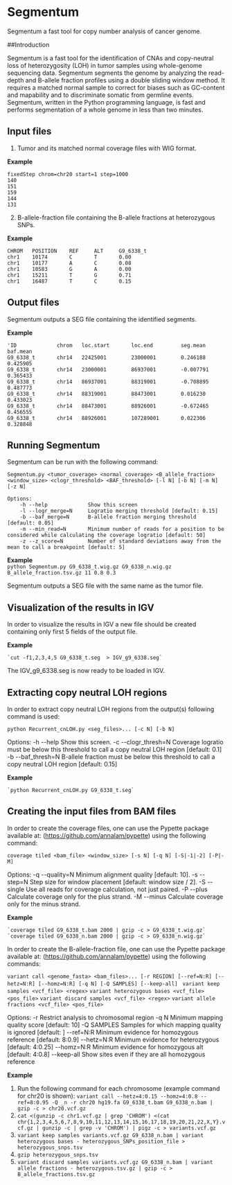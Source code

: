 # Segmentum
Segmentum a fast tool for copy number analysis of cancer genome.

##Introduction

Segmentum is a fast tool for the identification of CNAs and copy-neutral loss of heterozygosity (LOH) in tumor samples using whole-genome sequencing data. Segmentum segments the genome by analyzing the read-depth and B-allele fraction profiles using a double sliding window method. It requires a matched normal sample to correct for biases such as GC-content and mapability and to discriminate somatic from germline events. Segmentum, written in the Python programming language, is fast and performs segmentation of a whole genome in less than two minutes.
    
## Input files
1. Tumor and its matched normal coverage files with WIG format.
        
**Example**  
        
    fixedStep chrom=chr20 start=1 step=1000
    140
    151
    159
    144
    131

2. B-allele-fraction file containing the B-allele fractions at heterozygous SNPs.

**Example**  
    
    CHROM   POSITION    REF     ALT     G9_6338_t
    chr1    10174       C       T       0.00
    chr1    10177       A       C       0.08
    chr1    10583       G       A       0.00
    chr1    15211       T       G       0.71
    chr1    16487       T       C       0.15

## Output files
Segmentum outputs a SEG file containing the identified segments. 
    
**Example**  

    'ID             chrom   loc.start       loc.end         seg.mean        baf.mean
    G9_6338_t       chr14   22425001        23000001        0.246188        0.425905
    G9_6338_t       chr14   23000001        86937001        -0.007791       0.365433
    G9_6338_t       chr14   86937001        88319001        -0.708895       0.487773
    G9_6338_t       chr14   88319001        88473001        0.016230        0.433023
    G9_6338_t       chr14   88473001        88926001        -0.672465       0.456555
    G9_6338_t       chr14   88926001        107289001       0.022306        0.328848
     
## Running Segmentum
Segmentum can be run with the following command:

```    
Segmentum.py <tumor_coverage> <normal_coverage> <B_allele_fraction> <window_size> <clogr_threshold> <BAF_threshold> [-l N] [-b N] [-m N] [-z N]
```

```        
Options:  
    -h --help             Show this screen  
    -l --logr_merge=N     Logratio merging threshold [default: 0.15]  
    -b --baf_merge=N      B-allele fraction merging threshold [default: 0.05]  
    -m --min_read=N       Minimum number of reads for a position to be considered while calculating the coverage logratio [default: 50]  
    -z --z_score=N        Number of standard deviations away from the mean to call a breakpoint [default: 5]    
``` 
**Example**   
    `python Segmentum.py G9_6338_t.wig.gz G9_6338_n.wig.gz B_allele_fraction.tsv.gz 11 0.8 0.3`

Segmentum outputs a SEG file with the same name as the tumor file.
    
## Visualization of the results in IGV
In order to visualize the results in IGV a new file should be created containing only first 5 fields of the output file.

**Example**  
        
    `cut -f1,2,3,4,5 G9_6338_t.seg  > IGV_g9_6338.seg`

The IGV_g9_6338.seg is now ready to be loaded in IGV.
    
## Extracting copy neutral LOH regions
In order to extract copy neutral LOH regions from the output(s) following command is used:
    
`python Recurrent_cnLOH.py <seg_files>... [-c N] [-b N]`  
    
Options:
    -h --help         Show this screen.
    -c --clogr_thresh=N   Coverage logratio must be below this threshold to call a copy neutral LOH region [default: 0.1]
    -b --baf_thresh=N     B-allele fraction must be below this threshold to call a copy neutral LOH region [default: 0.15]  
        
**Example**  
    
    `python Recurrent_cnLOH.py G9_6338_t.seg`

## Creating the input files from BAM files
In order to create the coverage files, one can use the Pypette package available at: (https://github.com/annalam/pypette) using the following command:
    
`coverage tiled <bam_file> <window_size> [-s N] [-q N] [-S|-1|-2] [-P|-M]`
        
Options: 
    -q --quality=N Minimum alignment quality [default: 10]. 
    -s --step=N Step size for window placement [default: window size / 2]. 
    -S --single Use all reads for coverage calculation, not just paired. 
    -P --plus Calculate coverage only for the plus strand. 
    -M --minus Calculate coverage only for the minus strand.  
    
**Example**  
    
    `coverage tiled G9_6338_t.bam 2000 | gzip -c > G9_6338_t.wig.gz`
    `coverage tiled G9_6338_n.bam 2000 | gzip -c > G9_6338_n.wig.gz`
        
In order to create the B-allele-fraction file, one can use the Pypette package available at: (https://github.com/annalam/pypette) using the following commands:
    
`variant call <genome_fasta> <bam_files>... [-r REGION] [--ref=N:R] [--hetz=N:R] [--homz=N:R] [-q N] [-Q SAMPLES] [--keep-all] `
`variant keep samples <vcf_file> <regex>` 
`variant heterozygous bases <vcf_file> <pos_file>` 
`variant discard samples <vcf_file> <regex>` 
`variant allele fractions <vcf_file> <pos_file>` 
        
Options: 
    -r <region> Restrict analysis to chromosomal region 
    -q N Minimum mapping quality score [default: 10] 
    -Q SAMPLES Samples for which mapping quality is ignored [default: ] 
    --ref=N:R Minimum evidence for homozygous reference [default: 8:0.9] 
    --hetz=N:R Minimum evidence for heterozygous [default: 4:0.25] 
    --homz=N:R Minimum evidence for homozygous alt [default: 4:0.8] 
    --keep-all Show sites even if they are all homozygous reference  
    
**Example**  
        
1. Run the following command for each chromosome (example command for chr20 is shown):
    `variant call --hetz=4:0.15 --homz=4:0.8 --ref=8:0.95 -Q _n -r chr20 hg19.fa G9_6338_t.bam G9_6338_n.bam | gzip -c > chr20.vcf.gz`
2. `cat <(gunzip -c chr1.vcf.gz | grep 'CHROM') <(cat chr{1,2,3,4,5,6,7,8,9,10,11,12,13,14,15,16,17,18,19,20,21,22,X,Y}.vcf.gz | gunzip -c | grep -v 'CHROM') | pigz -c > variants.vcf.gz`
3. `variant keep samples variants.vcf.gz G9_6338_n.bam | variant heterozygous bases - heterozygous_SNPs_position_file > heterozygous_snps.tsv`
4. `gzip heterozygous_snps.tsv`
5. `variant discard samples variants.vcf.gz G9_6338_n.bam | variant allele fractions - heterozygous.tsv.gz | gzip -c > B_allele_fractions.tsv.gz`
